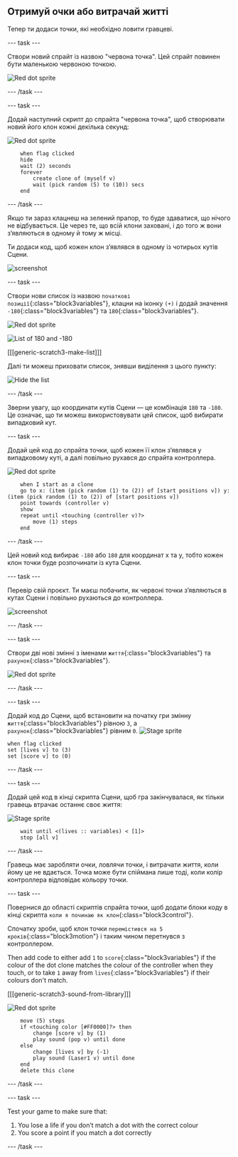 ## Отримуй очки або витрачай житті

Тепер ти додаси точки, які необхідно ловити гравцеві.

\--- task \---

Створи новий спрайт із назвою "червона точка". Цей спрайт повинен бути маленькою червоною точкою.

![Red dot sprite](images/dots-red.png)

\--- /task \---

\--- task \---

Додай наступний скрипт до спрайта "червона точка", щоб створювати новий його клон кожні декілька секунд:

![Red dot sprite](images/red-sprite.png)

```blocks3
    when flag clicked
    hide
    wait (2) seconds
    forever
        create clone of (myself v)
        wait (pick random (5) to (10)) secs
    end
```

\--- /task \---

Якщо ти зараз клацнеш на зелений прапор, то буде здаватися, що нічого не відбувається. Це через те, що всій клони заховані, і до того ж вони з’являються в одному й тому ж місці.

Ти додаси код, щоб кожен клон з’являвся в одному із чотирьох кутів Сцени.

![screenshot](images/dots-start.png)

\--- task \---

Створи нови список із назвою `початкові позиції`{:class="block3variables"}, клацни на іконку `(+)` і додай значення `-180`{:class="block3variables"} та `180`{:class="block3variables"}.

![Red dot sprite](images/red-sprite.png)

![List of 180 and -180](images/dots-list.png)

[[[generic-scratch3-make-list]]]

Далі ти можеш приховати список, знявши виділення з цього пункту:

![Hide the list](images/hide-list.png)

\--- /task \---

Зверни увагу, що координати кутів Сцени — це комбінація `180` та `-180`. Це означає, що ти можеш використовувати цей список, щоб вибирати випадковий кут.

\--- task \---

Додай цей код до спрайта точки, щоб кожен її клон з’являвся у випадковому куті, а далі повільно рухався до спрайта контроллера.

![Red dot sprite](images/red-sprite.png)

```blocks3
    when I start as a clone
    go to x: (item (pick random (1) to (2)) of [start positions v]) y: (item (pick random (1) to (2)) of [start positions v])
    point towards (controller v)
    show
    repeat until <touching (controller v)?>
        move (1) steps
    end
```

\--- /task \---

Цей новий код вибирає `-180` або `180` для координат x та y, тобто кожен клон точки буде розпочинати із кута Сцени.

\--- task \---

Перевір свій проєкт. Ти маєш побачити, як червоні точки з’являються в кутах Сцени і повільно рухаються до контроллера.

![screenshot](images/dots-red-test.png)

\--- /task \---

\--- task \---

Створи дві нові змінні з іменами `життя`{:class="block3variables"} та `рахунок`{:class="block3variables"}.

![Red dot sprite](images/red-sprite.png)

\--- /task \---

\--- task \---

Додай код до Сцени, щоб встановити на початку гри змінну `життя`{:class="block3variables"} рівною `3`, а `рахунок`{:class="block3variables"} рівним `0`. ![Stage sprite](images/stage-sprite.png)

```blocks3
when flag clicked
set [lives v] to (3)
set [score v] to (0)
```

\--- /task \---

\--- task \---

Додай цей код в кінці скрипта Сцени, щоб гра закінчувалася, як тільки гравець втрачає останнє своє життя:

![Stage sprite](images/stage-sprite.png)

```blocks3
    wait until <(lives :: variables) < [1]>
    stop [all v]
```

\--- /task \---

Гравець має заробляти очки, ловлячи точки, і витрачати життя, коли йому це не вдається. Точка може бути спіймана лише тоді, коли колір контроллера відповідає кольору точки.

\--- task \---

Повернися до області скриптів спрайта точки, щоб додати блоки коду в кінці скрипта `коли я починаю як клон`{:class="block3control"}.

Спочатку зроби, щоб клон точки `перемістився на 5 кроків`{:class="block3motion"} і таким чином перетнувся з контроллером.

Then add code to either add `1` to `score`{:class="block3variables"} if the colour of the dot clone matches the colour of the controller when they touch, or to take `1` away from `lives`{:class="block3variables"} if their colours don't match.

[[[generic-scratch3-sound-from-library]]]

![Red dot sprite](images/red-sprite.png)

```blocks3
    move (5) steps
    if <touching color [#FF0000]?> then
        change [score v] by (1)
        play sound (pop v) until done
    else
        change [lives v] by (-1)
        play sound (Laser1 v) until done
    end
    delete this clone
```

\--- /task \---

\--- task \---

Test your game to make sure that:

1. You lose a life if you don’t match a dot with the correct colour
2. You score a point if you match a dot correctly

\--- /task \---